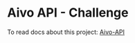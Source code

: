 # Aivo API - Challenge

To read docs about this project: [ Aivo-API ]( https://cristiancontrera95.github.io/API-Countries/ )
